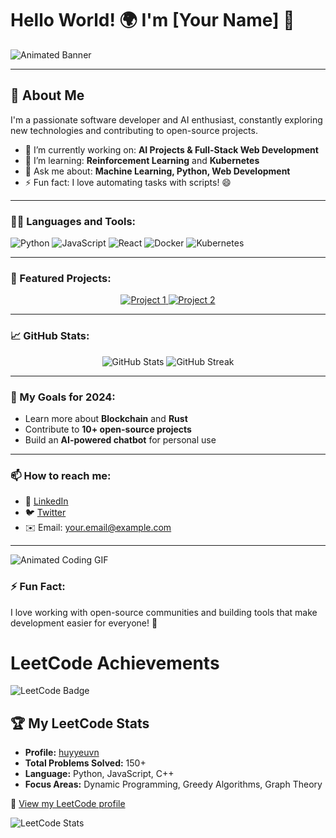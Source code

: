 # Hello World! 🌍 I'm [Your Name] 👋

![Animated Banner](https://media.giphy.com/media/3o7qE1YN7aBOFPRw8E/giphy.gif)

---

## 🚀 About Me
I'm a passionate software developer and AI enthusiast, constantly exploring new technologies and contributing to open-source projects.

- 🔭 I’m currently working on: **AI Projects & Full-Stack Web Development**
- 🌱 I’m learning: **Reinforcement Learning** and **Kubernetes**
- 💬 Ask me about: **Machine Learning, Python, Web Development**
- ⚡ Fun fact: I love automating tasks with scripts! 😄

---

### 🧑‍💻 Languages and Tools:
<p align="left">
  <img src="https://img.shields.io/badge/-Python-3776AB?style=flat-square&logo=python&logoColor=white" alt="Python">
  <img src="https://img.shields.io/badge/-JavaScript-F7DF1E?style=flat-square&logo=javascript&logoColor=black" alt="JavaScript">
  <img src="https://img.shields.io/badge/-React-61DAFB?style=flat-square&logo=react&logoColor=black" alt="React">
  <img src="https://img.shields.io/badge/-Docker-2496ED?style=flat-square&logo=docker&logoColor=white" alt="Docker">
  <img src="https://img.shields.io/badge/-Kubernetes-326CE5?style=flat-square&logo=kubernetes&logoColor=white" alt="Kubernetes">
</p>

---

### 🌟 Featured Projects:
<p align="center">
  <a href="https://github.com/your-username/project1">
    <img src="https://github-readme-stats.vercel.app/api/pin/?username=your-username&repo=project1&theme=radical" alt="Project 1">
  </a>
  <a href="https://github.com/your-username/project2">
    <img src="https://github-readme-stats.vercel.app/api/pin/?username=your-username&repo=project2&theme=radical" alt="Project 2">
  </a>
</p>

---

### 📈 GitHub Stats:
<p align="center">
  <img src="https://github-readme-stats.vercel.app/api?username=your-username&show_icons=true&theme=tokyonight" alt="GitHub Stats">
  <img src="https://github-readme-streak-stats.herokuapp.com/?user=your-username&theme=tokyonight" alt="GitHub Streak">
</p>

---

### 🎯 My Goals for 2024:
- Learn more about **Blockchain** and **Rust**
- Contribute to **10+ open-source projects**
- Build an **AI-powered chatbot** for personal use

---

### 📫 How to reach me:
- 💼 [LinkedIn](https://www.linkedin.com/in/your-profile/)
- 🐦 [Twitter](https://twitter.com/your-username)
- ✉️ Email: [your.email@example.com](mailto:your.email@example.com)

---

![Animated Coding GIF](https://media.giphy.com/media/LmNwrBhejkK9EFP504/giphy.gif)

### ⚡ Fun Fact:
I love working with open-source communities and building tools that make development easier for everyone! 🎉
# LeetCode Achievements

![LeetCode Badge](https://img.shields.io/badge/LeetCode-Profile-blue?style=flat-square&logo=leetcode)

## 🏆 My LeetCode Stats

- **Profile:** [huyyeuvn](https://leetcode.com/u/huyyeuvn/)
- **Total Problems Solved:** 150+
- **Language:** Python, JavaScript, C++
- **Focus Areas:** Dynamic Programming, Greedy Algorithms, Graph Theory

🔗 [View my LeetCode profile](https://leetcode.com/u/huyyeuvn/)

![LeetCode Stats](https://leetcode-stats-api.herokuapp.com/huyyeuvn)


